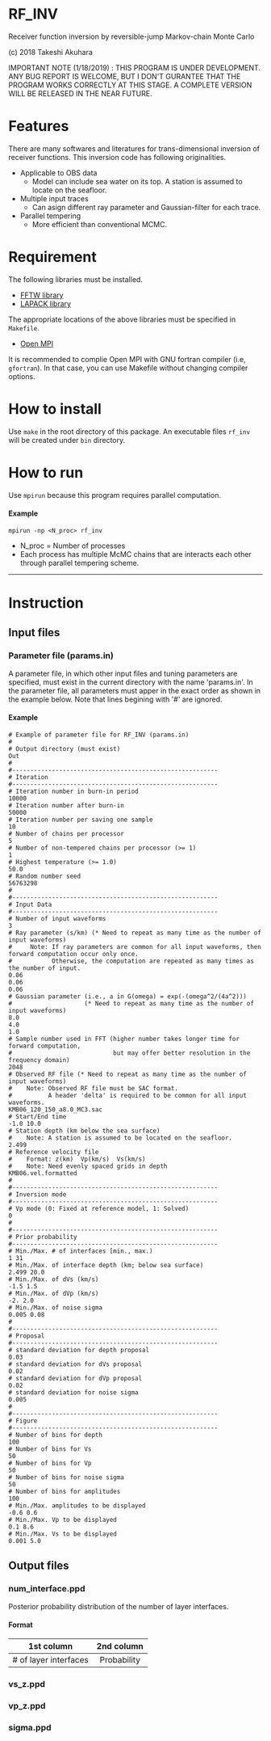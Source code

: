 # RF_INV

Receiver function inversion by reversible-jump Markov-chain Monte Carlo

(c) 2018 Takeshi Akuhara

IMPORTANT NOTE (1/18/2019) : THIS PROGRAM IS UNDER DEVELOPMENT. ANY BUG REPORT IS WELCOME, BUT I DON'T GURANTEE THAT THE PROGRAM WORKS CORRECTLY AT THIS STAGE. A COMPLETE VERSION WILL BE RELEASED IN THE NEAR FUTURE.

# Features

There are many softwares and literatures for trans-dimensional inversion of receiver functions. This inversion code has following originalities.

* Applicable to OBS data
    * Model can include sea water on its top. A station is assumed to locate on the seafloor.  
* Multiple input traces
    * Can asign different ray parameter and Gaussian-filter for each trace.    
* Parallel tempering
    * More efficient than conventional MCMC.

# Requirement

The following libraries must be installed. 

* [FFTW library](http://fftw.org/)
* [LAPACK library](http://www.netlib.org/lapack/)

The appropriate locations of the above libraries must be specified in `Makefile`. 

* [Open MPI](https://www.open-mpi.org/)

It is recommended to complie Open MPI with GNU fortran compiler (i.e, `gfortran`). In that case, you can use Makefile without changing compiler options.

# How to install 

Use `make` in the root directory of this package. An executable files `rf_inv` will be created under `bin` directory. 

# How to run

Use `mpirun` because this program requires parallel computation.

#### Example
`mpirun -np <N_proc> rf_inv`
* N_proc = Number of processes
* Each process has multiple McMC chains that are interacts each other through parallel tempering scheme. 

---

# Instruction

## Input files

### Parameter file (params.in)
A parameter file, in which other input files and tuning parameters are specified, must exist in the current directory with the name 'params.in'. In the parameter file, all parameters must apper in the exact order as shown in the example below. Note that lines begining with '#' are ignored.  

#### Example

```
# Example of parameter file for RF_INV (params.in)
#
# Output directory (must exist)
Out
#
#---------------------------------------------------------
# Iteration
#---------------------------------------------------------
# Iteration number in burn-in period
10000
# Iteration number after burn-in
50000
# Iteration number per saving one sample
10
# Number of chains per processor
5
# Number of non-tempered chains per processor (>= 1)
1
# Highest temperature (>= 1.0)
50.0
# Random number seed
56763298
#
#---------------------------------------------------------
# Input Data
#---------------------------------------------------------
# Number of input waveforms
3
# Ray parameter (s/km) (* Need to repeat as many time as the number of input waveforms) 
#     Note: If ray parameters are common for all input waveforms, then forward computation occur only once.
#           Otherwise, the computation are repeated as many times as the number of input. 
0.06
0.06
0.06
# Gaussian parameter (i.e., a in G(omega) = exp(-(omega^2/(4a^2))) 
#                    (* Need to repeat as many time as the number of input waveforms)
8.0
4.0
1.0
# Sample number used in FFT (higher number takes longer time for forward computation, 
#                            but may offer better resolution in the frequency domain)
2048
# Observed RF file (* Need to repeat as many time as the number of input waveforms)
#    Note: Observed RF file must be SAC format. 
#          A header 'delta' is required to be common for all input waveforms. 
KMB06_120_150_a8.0_MC3.sac 
# Start/End time
-1.0 10.0
# Station depth (km below the sea surface)
#    Note: A station is assumed to be located on the seafloor. 
2.499
# Reference velocity file
#    Format: z(km)  Vp(km/s)  Vs(km/s)
#    Note: Need evenly spaced grids in depth
KMB06.vel.formatted
#
#---------------------------------------------------------
# Inversion mode
#---------------------------------------------------------
# Vp mode (0: Fixed at reference model, 1: Solved)
0
#
#---------------------------------------------------------
# Prior probability 
#---------------------------------------------------------
# Min./Max. # of interfaces [min., max.)
1 31
# Min./Max. of interface depth (km; below sea surface)
2.499 20.0
# Min./Max. of dVs (km/s)
-1.5 1.5
# Min./Max. of dVp (km/s)
-2. 2.0
# Min./Max. of noise sigma
0.005 0.08
#
#---------------------------------------------------------
# Proposal
#---------------------------------------------------------
# standard deviation for depth proposal
0.03
# standard deviation for dVs proposal
0.02
# standard deviation for dVp proposal
0.02
# standard deviation for noise sigma
0.005
#
#---------------------------------------------------------
# Figure
#---------------------------------------------------------
# Number of bins for depth
100
# Number of bins for Vs
50
# Number of bins for Vp
50
# Number of bins for noise sigma
50
# Number of bins for amplitudes
100
# Min./Max. amplitudes to be displayed
-0.6 0.6
# Min./Max. Vp to be displayed
0.1 8.6
# Min./Max. Vs to be displayed
0.001 5.0
```

## Output files

### num_interface.ppd

Posterior probability distribution of the number of layer interfaces. 

#### Format 

|1st column| 2nd column|
|:--:|:--:|
|# of layer interfaces|Probability|

### vs_z.ppd

### vp_z.ppd

### sigma.ppd


